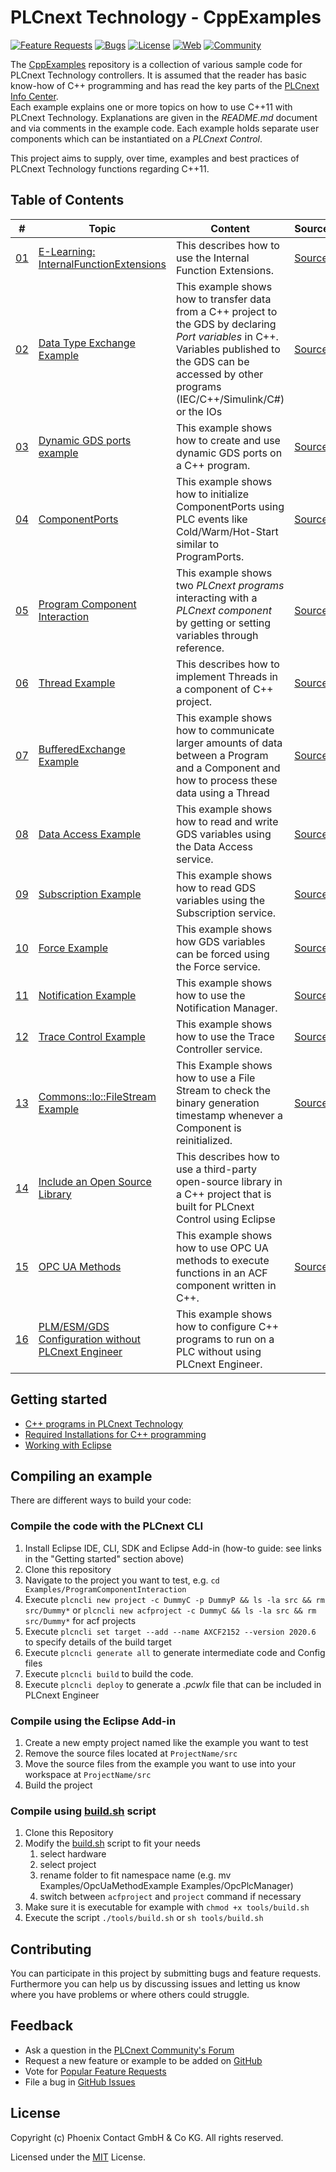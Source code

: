 # PLCnext Technology - CppExamples

[![Feature Requests](https://img.shields.io/github/issues/PLCnext/CppExamples/feature-request.svg)](https://github.com/PLCnext/CppExamples/issues?q=is%3Aopen+is%3Aissue+label%3Afeature-request+sort%3Areactions-%2B1-desc)
[![Bugs](https://img.shields.io/github/issues/PLCnext/CppExamples/bug.svg)](https://github.com/PLCnext/PLCnext_CppExamples/issues?utf8=✓&q=is%3Aissue+is%3Aopen+label%3Abug)
[![License](https://img.shields.io/badge/license-MIT-blue.svg)](LICENSE)
[![Web](https://img.shields.io/badge/PLCnext-Website-blue.svg)](https://www.phoenixcontact.com/plcnext)
[![Community](https://img.shields.io/badge/PLCnext-Community-blue.svg)](https://www.plcnext-community.net)


The [CppExamples](https://github.com/PLCnext/CppExamples) repository is a collection of various sample code for PLCnext Technology controllers. 
It is assumed that the reader has basic know-how of C++ programming and has read the key parts of the [PLCnext Info Center](https://www.plcnext.help/).  
Each example explains one or more topics on how to use C++11 with PLCnext Technology. Explanations are given in the *README.md* document and via comments in the example code. 
Each example holds separate user components which can be instantiated on a *PLCnext Control*. 

This project aims to supply, over time, examples and best practices of PLCnext Technology functions regarding C++11.

## Table of Contents

|\#| Topic | Content | SourceCode
| ----- | ------ | ------ |------
|[01](Examples/E_Learning_InternalFunctionExtensions/)| [E-Learning: InternalFunctionExtensions](Examples/E_Learning_InternalFunctionExtensions/README.MD)| This describes how to use the Internal Function Extensions.| [SourceCode](Examples/E_Learning_InternalFunctionExtensions/src/)
|[02](Examples/CppDataTypeTest/)| [Data Type Exchange Example](Examples/CppDataTypeTest/README.md)| This example shows how to transfer data from a C++ project to the GDS by declaring *Port variables* in C++. Variables published to the GDS can be accessed by other programs (IEC/C++/Simulink/C#) or the IOs| [SourceCode](Examples/CppDataTypeTest/src/)
|[03](Examples/DynamicPorts/)| [Dynamic GDS ports example](Examples/DynamicPorts/README.md)| This example shows how to create and use dynamic GDS ports on a C++ program.| [SourceCode](Examples/DynamicPorts/src/)
|[04](Examples/ComponentPorts/)| [ComponentPorts](Examples/ComponentPorts/README.md)| This example shows how to initialize ComponentPorts using PLC events like Cold/Warm/Hot-Start similar to ProgramPorts. |[SourceCode](Examples/ComponentPorts/src/)
|[05](Examples/ProgramComponentInteraction/)| [Program Component Interaction](Examples/ProgramComponentInteraction/README.md)| This example shows two *PLCnext programs* interacting with a *PLCnext component* by getting or setting variables through reference.| [SourceCode](Examples/ProgramComponentInteraction/src/)
|[06](Examples/ThreadExample/)| [Thread Example](Examples/ThreadExample/README.md)| This describes how to implement Threads in a component of C++ project.| [SourceCode](Examples/ThreadExample/src/)
|[07](Examples/BufferedExchange/)| [BufferedExchange Example](Examples/BufferedExchange/README.md)| This example shows how to communicate larger amounts of data between a Program and a Component and how to process these data using a Thread|[SourceCode](Examples/BufferedExchange/src/)
|[08](Examples/DataAccess/)| [Data Access Example](Examples/DataAccess/README.MD)| This example shows how to read and write GDS variables using the Data Access service.| [SourceCode](Examples/DataAccess/src/)
|[09](Examples/Subscriptions/)| [Subscription Example](Examples/Subscriptions/README.MD)| This example shows how to read GDS variables using the Subscription service.| [SourceCode](Examples/Subscriptions/src/)
|[10](Examples/Force/)| [Force Example](Examples/Force/README.MD)| This example shows how GDS variables can be forced using the Force service.| [SourceCode](Examples/Force/src/)
|[11](Examples/NotificationExample/)| [Notification Example](Examples/NotificationExample/README.MD)| This example shows how to use the Notification Manager.| [SourceCode](Examples/NotificationExample/src/)
|[12](Examples/TraceControl/)| [Trace Control Example](Examples/TraceControl/README.MD)| This example shows how to use the Trace Controller service.| [SourceCode](Examples/TraceControl/src/)
|[13](Examples/FileStreamExample/)| [Commons::Io::FileStream Example](Examples/FileStreamExample/README.md)| This Example shows how to use a File Stream to check the binary generation timestamp whenever a Component is reinitialized.|[SourceCode](Examples/FileStreamExample/src/)
|[14](Examples/IncludeOpenSourceLibrary/)| [Include an Open Source Library](Examples/IncludeOpenSourceLibrary/README.md)| This describes how to use a third-party open-source library in a C++ project that is built for PLCnext Control using Eclipse|
|[15](Examples/OpcPlcManager/)| [OPC UA Methods](Examples/OpcPlcManager/README.MD)| This example shows how to use OPC UA methods to execute functions in an ACF component written in C++.| [SourceCode](Examples/OpcPlcManager/src/)
|[16](Examples/NoEngineer/)| [PLM/ESM/GDS Configuration without PLCnext Engineer](Examples/NoEngineer/README.MD)| This example shows how to configure C++ programs to run on a PLC without using PLCnext Engineer.|


## Getting started

- [C++ programs in PLCnext Technology](https://www.plcnext.help/te/Programming/Cplusplus/Cpp-programming.htm)
- [Required Installations for C++ programming](https://www.plcnext.help/te/Programming/Cplusplus/Cpp_Required_installations.htm)
- [Working with Eclipse](https://www.plcnext.help/te/Programming/Cplusplus/Working_with_Eclipse.htm)

## Compiling an example

There are different ways to build your code:

### Compile the code with the PLCnext CLI 

1. Install Eclipse IDE, CLI, SDK and Eclipse Add-in (how-to guide: see links in the "Getting started" section above)
1. Clone this repository
1. Navigate to the project you want to test, e.g. `cd Examples/ProgramComponentInteraction` 
1. Execute `plcncli new project -c DummyC -p DummyP && ls -la src && rm src/Dummy*` or `plcncli new acfproject -c DummyC && ls -la src && rm src/Dummy*` for acf projects
1. Execute `plcncli set target --add --name AXCF2152 --version 2020.6` to specify details of the build target
1. Execute `plcncli generate all` to generate intermediate code and Config files
1. Execute `plcncli build` to build the code.
1. Execute `plcncli deploy` to generate a *.pcwlx* file that can be included in PLCnext Engineer 

### Compile using the Eclipse Add-in

1. Create a new empty project named like the example you want to test
1. Remove the source files located at `ProjectName/src`
1. Move the source files from the example you want to use into your workspace at `ProjectName/src`
1. Build the project

### Compile using [build.sh](tools/build.sh) script

1. Clone this Repository
1. Modify the [build.sh](tools/build.sh) script to fit your needs
    1. select hardware
    1. select project
    1. rename folder to fit namespace name (e.g. mv Examples/OpcUaMethodExample Examples/OpcPlcManager)
    1. switch between `acfproject` and `project` command if necessary
1. Make sure it is executable for example with ```chmod +x tools/build.sh```
1. Execute the script ```./tools/build.sh``` or  ```sh tools/build.sh ```

## Contributing

You can participate in this project by submitting bugs and feature requests.  
Furthermore you can help us by discussing issues and letting us know where you have problems or where others could struggle.

## Feedback
* Ask a question in the [PLCnext Community's Forum](https://www.plcnext-community.net/forum/#/categories)
* Request a new feature or example to be added on [GitHub](CONTRIBUTING.md)
* Vote for [Popular Feature Requests](https://github.com/PLCnext/CppExamples/issues?q=is%3Aopen+is%3Aissue+label%3Afeature-request+sort%3Areactions-%2B1-desc)
* File a bug in [GitHub Issues](https://github.com/PLCnext/CppExamples/issues)

## License

Copyright (c) Phoenix Contact GmbH & Co KG. All rights reserved.

Licensed under the [MIT](/LICENSE) License.
